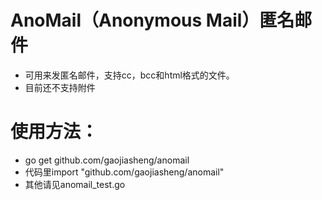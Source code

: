AnoMail（Anonymous Mail）匿名邮件
====
- 可用来发匿名邮件，支持cc，bcc和html格式的文件。
- 目前还不支持附件

使用方法：
====
- go get github.com/gaojiasheng/anomail
- 代码里import "github.com/gaojiasheng/anomail"
- 其他请见anomail_test.go
